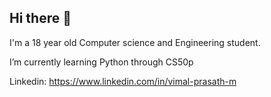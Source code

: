 ## Hi there 👋

I'm a 18 year old Computer science and Engineering student.

I’m currently learning Python through CS50p 

Linkedin: https://www.linkedin.com/in/vimal-prasath-m

